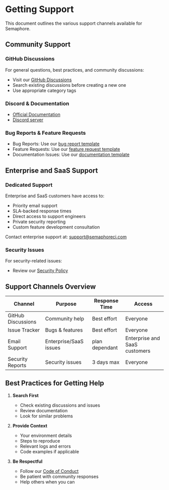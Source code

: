 # Getting Support

This document outlines the various support channels available for Semaphore.

## Community Support

### GitHub Discussions

For general questions, best practices, and community discussions:
- Visit our [GitHub Discussions](https://github.com/semaphoreio/semaphore/discussions)
- Search existing discussions before creating a new one
- Use appropriate category tags

### Discord & Documentation

- [Official Documentation](https://docs.semaphoreci.com)
- [Discord server](https://discord.com/channels/1097422014735732746/1097434200438755369)

### Bug Reports & Feature Requests

- Bug Reports: Use our [bug report template](https://github.com/semaphoreci/semaphore/issues/new?template=bug_report.md)
- Feature Requests: Use our [feature request template](https://github.com/semaphoreci/semaphore/issues/new?template=feature_request.md)
- Documentation Issues: Use our [documentation template](https://github.com/semaphoreci/semaphore/issues/new?template=documentation.md)

## Enterprise and SaaS Support

### Dedicated Support

Enterprise and SaaS customers have access to:

- Priority email support
- SLA-backed response times
- Direct access to support engineers
- Private security reporting
- Custom feature development consultation

Contact enterprise support at: support@semaphoreci.com

### Security Issues

For security-related issues:

- Review our [Security Policy](SECURITY.md)

## Support Channels Overview

| Channel | Purpose | Response Time | Access |
|---------|---------|---------------|---------|
| GitHub Discussions | Community help | Best effort | Everyone |
| Issue Tracker | Bugs & features | Best effort | Everyone |
| Email Support | Enterprise/SaaS issues | plan dependant | Enterprise and SaaS customers |
| Security Reports | Security issues | 3 days max | Everyone |

## Best Practices for Getting Help

1. **Search First**
   - Check existing discussions and issues
   - Review documentation
   - Look for similar problems

2. **Provide Context**
   - Your environment details
   - Steps to reproduce
   - Relevant logs and errors
   - Code examples if applicable

3. **Be Respectful**
   - Follow our [Code of Conduct](CODE_OF_CONDUCT.md)
   - Be patient with community responses
   - Help others when you can
